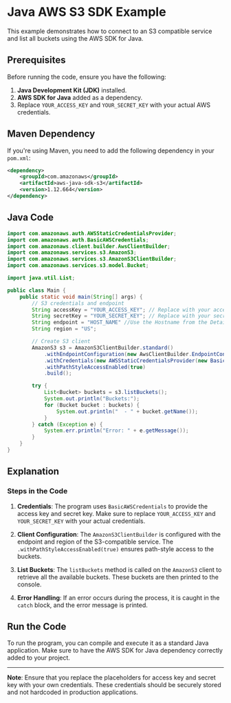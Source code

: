# Java AWS S3 SDK Example

This example demonstrates how to connect to an S3 compatible service and list all buckets using the AWS SDK for Java.

## Prerequisites

Before running the code, ensure you have the following:

1. **Java Development Kit (JDK)** installed.
2. **AWS SDK for Java** added as a dependency.
3. Replace `YOUR_ACCESS_KEY` and `YOUR_SECRET_KEY` with your actual AWS credentials.

## Maven Dependency

If you're using Maven, you need to add the following dependency in your `pom.xml`:

```xml
<dependency>
    <groupId>com.amazonaws</groupId>
    <artifactId>aws-java-sdk-s3</artifactId>
    <version>1.12.664</version>
</dependency>
```

## Java Code

```java
import com.amazonaws.auth.AWSStaticCredentialsProvider;
import com.amazonaws.auth.BasicAWSCredentials;
import com.amazonaws.client.builder.AwsClientBuilder;
import com.amazonaws.services.s3.AmazonS3;
import com.amazonaws.services.s3.AmazonS3ClientBuilder;
import com.amazonaws.services.s3.model.Bucket;

import java.util.List;

public class Main {
    public static void main(String[] args) {
        // S3 credentials and endpoint
        String accessKey = "YOUR_ACCESS_KEY"; // Replace with your access key
        String secretKey = "YOUR_SECRET_KEY"; // Replace with your secret key
        String endpoint = "HOST_NAME" //Use the Hostname from the Details page.
        String region = "US";

        // Create S3 client
        AmazonS3 s3 = AmazonS3ClientBuilder.standard()
            .withEndpointConfiguration(new AwsClientBuilder.EndpointConfiguration(endpoint, region))
            .withCredentials(new AWSStaticCredentialsProvider(new BasicAWSCredentials(accessKey, secretKey)))
            .withPathStyleAccessEnabled(true)
            .build();

        try {
            List<Bucket> buckets = s3.listBuckets();
            System.out.println("Buckets:");
            for (Bucket bucket : buckets) {
                System.out.println("  - " + bucket.getName());
            }
        } catch (Exception e) {
            System.err.println("Error: " + e.getMessage());
        }
    }
}
```

## Explanation

### Steps in the Code

1. **Credentials**: 
   The program uses `BasicAWSCredentials` to provide the access key and secret key. Make sure to replace `YOUR_ACCESS_KEY` and `YOUR_SECRET_KEY` with your actual credentials.

2. **Client Configuration**: 
   The `AmazonS3ClientBuilder` is configured with the endpoint and region of the S3-compatible service. The `.withPathStyleAccessEnabled(true)` ensures path-style access to the buckets.

3. **List Buckets**: 
   The `listBuckets` method is called on the `AmazonS3` client to retrieve all the available buckets. These buckets are then printed to the console.

4. **Error Handling**: 
   If an error occurs during the process, it is caught in the `catch` block, and the error message is printed.

## Run the Code

To run the program, you can compile and execute it as a standard Java application. Make sure to have the AWS SDK for Java dependency correctly added to your project.

---

**Note**: Ensure that you replace the placeholders for access key and secret key with your own credentials. These credentials should be securely stored and not hardcoded in production applications.
